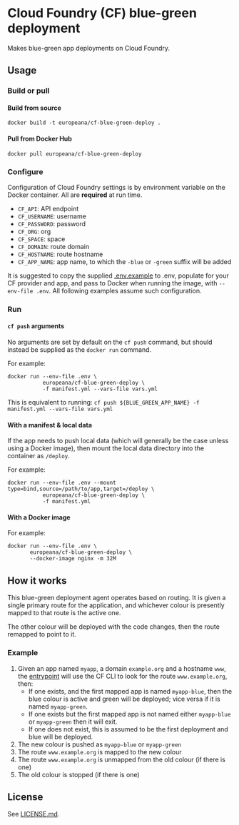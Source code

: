 # Cloud Foundry (CF) blue-green deployment

Makes blue-green app deployments on Cloud Foundry.

## Usage

### Build or pull

#### Build from source

```
docker build -t europeana/cf-blue-green-deploy .
```

#### Pull from Docker Hub

```
docker pull europeana/cf-blue-green-deploy
```

### Configure

Configuration of Cloud Foundry settings is by environment variable on the
Docker container. All are **required** at run time.

* `CF_API`: API endpoint
* `CF_USERNAME`: username
* `CF_PASSWORD`: password
* `CF_ORG`: org
* `CF_SPACE`: space
* `CF_DOMAIN`: route domain
* `CF_HOSTNAME`: route hostname
* `CF_APP_NAME`: app name, to which the `-blue` or `-green` suffix will be added

It is suggested to copy the supplied [.env.example](./.env.example) to .env,
populate for your CF provider and app, and pass to Docker when running the
image, with `--env-file .env`. All following examples assume such configuration.

### Run

#### `cf push` arguments

No arguments are set by default on the `cf push` command, but should instead
be supplied as the `docker run` command.

For example:
```
docker run --env-file .env \
           europeana/cf-blue-green-deploy \
           -f manifest.yml --vars-file vars.yml
```

This is equivalent to running: `cf push ${BLUE_GREEN_APP_NAME} -f manifest.yml --vars-file vars.yml`

#### With a manifest & local data

If the app needs to push local data (which will generally be the case unless using
a Docker image), then mount the local data directory into the container as
`/deploy`.

For example:
```
docker run --env-file .env --mount type=bind,source=/path/to/app,target=/deploy \
           europeana/cf-blue-green-deploy \
           -f manifest.yml
```

#### With a Docker image

For example:
```
docker run --env-file .env \
       europeana/cf-blue-green-deploy \
       --docker-image nginx -m 32M
```


## How it works

This blue-green deployment agent operates based on routing. It is given a
single primary route for the application, and whichever colour is presently
mapped to that route is the active one.

The other colour will be deployed with the code changes, then the route remapped
to point to it.

### Example

1. Given an app named `myapp`, a domain `example.org` and a hostname `www`, the
  [entrypoint](./docker-entrypoint) will use the CF CLI to look for the route
  `www.example.org`, then:
    * If one exists, and the first mapped app is named `myapp-blue`, then the blue
      colour is active and green will be deployed; vice versa if it is named `myapp-green`.
    * If one exists but the first mapped app is not named either `myapp-blue` or
      `myapp-green` then it will exit.
    * If one does not exist, this is assumed to be the first deployment and blue
      will be deployed.
2. The new colour is pushed as `myapp-blue` or `myapp-green`
3. The route `www.example.org` is mapped to the new colour
4. The route `www.example.org` is unmapped from the old colour (if there is one)
5. The old colour is stopped (if there is one)


## License

See [LICENSE.md](../LICENSE.md).
